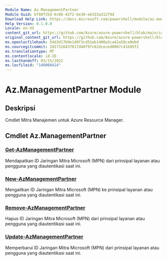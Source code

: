 ```yaml
---
Module Name: Az.ManagementPartner
Module Guid: bf60f35d-6c0b-42f2-be30-eb333a31279d
Download Help Link: https://docs.microsoft.com/powershell/module/az.managementpartner
Help Version: 0.1.0.0
Locale: en-US
content_git_url: https://github.com/Azure/azure-powershell/blob/main/src/ManagementPartner/ManagementPartner/help/Az.ManagementPartner.md
original_content_git_url: https://github.com/Azure/azure-powershell/blob/main/src/ManagementPartner/ManagementPartner/help/Az.ManagementPartner.md
ms.openlocfilehash: 54d3d17b9e1d9f3cd51eb1400a3ca42a58ca9ebd
ms.sourcegitcommit: 1927316437817d48f97c62dceced0067c41b95f2
ms.translationtype: MT
ms.contentlocale: id-ID
ms.lasthandoff: 03/15/2022
ms.locfileid: "140008424"
---
```

# Az.ManagementPartner Module
## Deskripsi
Cmdlet Mitra Manajemen untuk Azure Resource Manager.

## Cmdlet Az.ManagementPartner
### [Get-AzManagementPartner](Get-AzManagementPartner.md)
Mendapatkan ID Jaringan Mitra Microsoft (MPN) dari prinsipal layanan atau pengguna yang diautentikasi saat ini. 

### [New-AzManagementPartner](New-AzManagementPartner.md)
Mengaitkan ID Jaringan Mitra Microsoft (MPN) ke prinsipal layanan atau pengguna yang diautentikasi saat ini.

### [Remove-AzManagementPartner](Remove-AzManagementPartner.md)
Hapus ID Jaringan Mitra Microsoft (MPN) dari prinsipal layanan atau pengguna yang diautentikasi saat ini.

### [Update-AzManagementPartner](Update-AzManagementPartner.md)
Memperbarui ID Jaringan Mitra Microsoft (MPN) dari prinsipal layanan atau pengguna yang diautentikasi saat ini.

